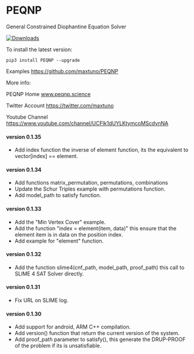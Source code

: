 # PEQNP
General Constrained Diophantine Equation Solver

[![Downloads](https://pepy.tech/badge/peqnp)](https://pepy.tech/project/peqnp)

To install the latest version:

    pip3 install PEQNP --upgrade

Examples https://github.com/maxtuno/PEQNP

More info:

PEQNP Home
www.peqnp.science

Twitter Account
https://twitter.com/maxtuno

Youtube Channel
https://www.youtube.com/channel/UCFlk1dUYLKtymcoMScdynNA

#### version 0.1.35
- Add index function the inverse of element function, its the equivalent to vector[index] == element. 

#### version 0.1.34
- Add functions matrix_permutation, permutations, combinations
- Update the Schur Triples example with permutations function.
- Add model_path to satisfy function.

#### version 0.1.33
- Add the "Min Vertex Cover" example.
- Add the function "index = element(item, data)" this ensure that the element item is in data on the position index.
- Add example for "element" function.

#### version 0.1.32
- Add the function slime4(cnf_path, model_path, proof_path) this call to SLIME 4 SAT Solver directly.

#### version 0.1.31
- Fix URL on SLIME log.

#### version 0.1.30
- Add support for android, ARM C++ compilation.
- Add version() function that return the current version of the system.
- Add proof_path parameter to satisfy(), this generate the DRUP-PROOF of the problem if its is unsatisfiable.
 
